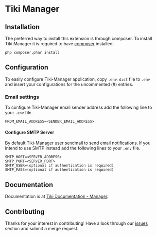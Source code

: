# Tiki Manager

## Installation

The preferred way to install this extension is through composer.
To install Tiki Manager it is required to have [composer](https://getcomposer.org/download/) installed.

```
php composer.phar install
```

## Configuration

To easily configure Tiki-Manager application, copy `.env.dist` file to `.env` and insert your configurations for the uncommented (#) entries.

### Email settings
To configure Tiki-Manager email sender address add the following line to your `.env` file.
```
FROM_EMAIL_ADDRESS=<SENDER_EMAIL_ADDRESS>
```

#### Configure SMTP Server
By default Tiki-Manager user sendmail to send email notifications. If you intend to use SMTP instead add the following lines to your `.env` file.
```
SMTP_HOST=<SERVER_ADDRESS>
SMTP_PORT=<SERVER_PORT>
SMTP_USER=(optional if authentication is required)
SMTP_PASS=(optional if authentication is required)
```

## Documentation

Documentation is at [Tiki Documentation - Manager](https://doc.tiki.org/Manager).

## Contributing

Thanks for your interest in contributing! Have a look through our [issues](https://gitlab.com/tikiwiki/tiki-manager/issues) section and submit a merge request.
